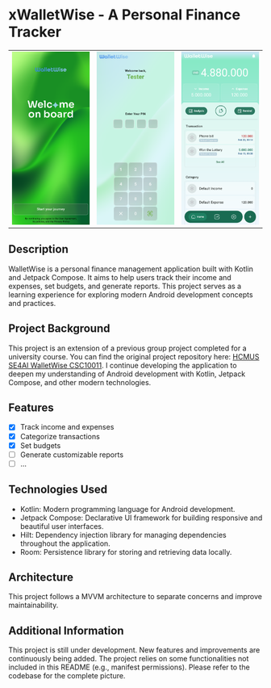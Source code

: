 # xWalletWise - A Personal Finance Tracker

<table>
  <tr>
    <td><img src="Screenshots/Welcome Screen.png" width="200"></td>
    <td><img src="Screenshots/Application Pin.png" width="200"></td>
    <td><img src="Screenshots/Main.png" width="200"></td>
  </tr>
</table>

## Description
WalletWise is a personal finance management application built with Kotlin and Jetpack Compose. It aims to help users track their income and expenses, set budgets, and generate reports. This project serves as a learning experience for exploring modern Android development concepts and practices.

## Project Background
This project is an extension of a previous group project completed for a university course. You can find the original project repository here: [HCMUS SE4AI WalletWise CSC10011](https://github.com/baohuyvanba/hcmus_se4ai_WalletWise_CSC10011). I continue developing the application to deepen my understanding of Android development with Kotlin, Jetpack Compose, and other modern technologies.

## Features
- [x] Track income and expenses
- [x] Categorize transactions
- [x] Set budgets
- [ ] Generate customizable reports
- [ ] ...

## Technologies Used
* Kotlin: Modern programming language for Android development.
* Jetpack Compose: Declarative UI framework for building responsive and beautiful user interfaces.
* Hilt: Dependency injection library for managing dependencies throughout the application.
* Room: Persistence library for storing and retrieving data locally.

## Architecture
This project follows a MVVM architecture to separate concerns and improve maintainability.

## Additional Information
This project is still under development. New features and improvements are continuously being added.
The project relies on some functionalities not included in this README (e.g., manifest permissions). Please refer to the codebase for the complete picture.
